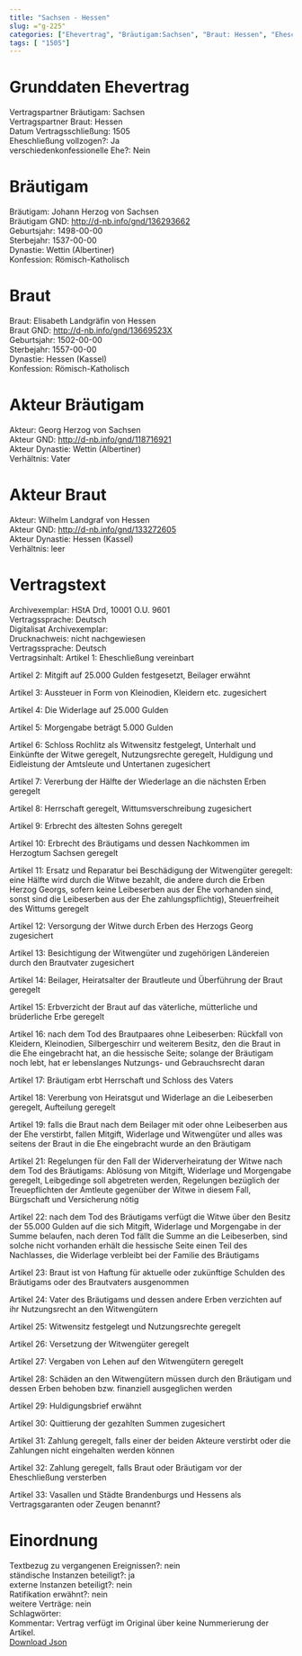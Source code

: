 ```yaml
---
title: "Sachsen - Hessen"
slug: ="g-225"
categories: ["Ehevertrag", "Bräutigam:Sachsen", "Braut: Hessen", "Eheschließung vollzogen?:Ja", "verschiedenkonfessionelle Ehe?:Nein", "Dynastie Bräutigam:Wettin (Albertiner)", "Akteur Bräutigam:Georg Herzog von Sachsen", "Akteur Braut:Wilhelm Landgraf von Hessen", "Textbezug?:nein", "Ständisch?:ja", "Ratifikation?:nein", "Sonstiges?:nein", "Bräutigam:Sachsen", "Braut: Hessen"]
tags: [ "1505"]
---
```

<!--more-->

# Grunddaten Ehevertrag

Vertragspartner Bräutigam: Sachsen<br>
Vertragspartner Braut: Hessen<br>
Datum Vertragsschließung: 1505<br>
Eheschließung vollzogen?: Ja<br>
verschiedenkonfessionelle Ehe?: Nein<br>
# Bräutigam

Bräutigam: Johann Herzog von Sachsen<br>
Bräutigam GND: http://d-nb.info/gnd/136293662<br>
Geburtsjahr: 1498-00-00<br>
Sterbejahr: 1537-00-00<br>
Dynastie: Wettin (Albertiner)<br>
Konfession: Römisch-Katholisch<br>
# Braut

Braut: Elisabeth Landgräfin von Hessen<br>
Braut GND: http://d-nb.info/gnd/13669523X<br>
Geburtsjahr: 1502-00-00<br>
Sterbejahr: 1557-00-00<br>
Dynastie: Hessen (Kassel)<br>
Konfession: Römisch-Katholisch<br>
# Akteur Bräutigam

Akteur: Georg Herzog von Sachsen<br>
Akteur GND: http://d-nb.info/gnd/118716921<br>
Akteur Dynastie: Wettin (Albertiner)<br>
Verhältnis: Vater<br>
# Akteur Braut

Akteur: Wilhelm Landgraf von Hessen<br>
Akteur GND: http://d-nb.info/gnd/133272605<br>
Akteur Dynastie: Hessen (Kassel)<br>
Verhältnis: leer<br>
# Vertragstext

Archivexemplar: HStA Drd, 10001 O.U. 9601<br>
Vertragssprache: Deutsch<br>
Digitalisat Archivexemplar: <br>
Drucknachweis: nicht nachgewiesen<br>
Vertragssprache: Deutsch<br>
Vertragsinhalt: Artikel 1: Eheschließung vereinbart

Artikel 2: Mitgift auf 25.000 Gulden festgesetzt, Beilager erwähnt

Artikel 3: Aussteuer in Form von Kleinodien, Kleidern etc. zugesichert

Artikel 4: Die Widerlage auf 25.000 Gulden

Artikel 5: Morgengabe beträgt 5.000 Gulden

Artikel 6: Schloss Rochlitz als Witwensitz festgelegt, Unterhalt und Einkünfte der Witwe geregelt, Nutzungsrechte geregelt, Huldigung und Eidleistung der Amtsleute und Untertanen zugesichert

Artikel 7: Vererbung der Hälfte der Wiederlage an die nächsten Erben geregelt

Artikel 8: Herrschaft geregelt, Wittumsverschreibung zugesichert

Artikel 9: Erbrecht des ältesten Sohns geregelt

Artikel 10: Erbrecht des Bräutigams und dessen Nachkommen im Herzogtum Sachsen geregelt

Artikel 11: Ersatz und Reparatur bei Beschädigung der Witwengüter geregelt: eine Hälfte wird durch die Witwe bezahlt, die andere durch die Erben Herzog Georgs, sofern keine Leibeserben aus der Ehe vorhanden sind, sonst sind die Leibeserben aus der Ehe zahlungspflichtig), Steuerfreiheit des Wittums geregelt

Artikel 12: Versorgung der Witwe durch Erben des Herzogs Georg zugesichert

Artikel 13: Besichtigung der Witwengüter und zugehörigen Ländereien durch den Brautvater zugesichert

Artikel 14: Beilager, Heiratsalter der Brautleute und Überführung der Braut geregelt

Artikel 15: Erbverzicht der Braut auf das väterliche, mütterliche und brüderliche Erbe geregelt

Artikel 16: nach dem Tod des Brautpaares ohne Leibeserben: Rückfall von Kleidern, Kleinodien, Silbergeschirr und weiterem Besitz, den die Braut in die Ehe eingebracht hat, an die hessische Seite; solange der Bräutigam noch lebt, hat er lebenslanges Nutzungs- und Gebrauchsrecht daran

Artikel 17: Bräutigam erbt Herrschaft und Schloss des Vaters

Artikel 18: Vererbung von Heiratsgut und Widerlage an die Leibeserben geregelt, Aufteilung geregelt

Artikel 19: falls die Braut nach dem Beilager mit oder ohne Leibeserben aus der Ehe verstirbt, fallen Mitgift, Widerlage und Witwengüter und alles was seitens der Braut in die Ehe eingebracht wurde an den Bräutigam

Artikel 21: Regelungen für den Fall der Widerverheiratung der Witwe nach dem Tod des Bräutigams: Ablösung von Mitgift, Widerlage und Morgengabe geregelt, Leibgedinge soll abgetreten werden, Regelungen bezüglich der Treuepflichten der Amtleute gegenüber der Witwe in diesem Fall, Bürgschaft und Versicherung nötig

Artikel 22: nach dem Tod des Bräutigams verfügt die Witwe über den Besitz der 55.000 Gulden auf die sich Mitgift, Widerlage und Morgengabe in der Summe belaufen, nach deren Tod fällt die Summe an die Leibeserben, sind solche nicht vorhanden erhält die hessische Seite einen Teil des Nachlasses, die Widerlage verbleibt bei der Familie des Bräutigams

Artikel 23: Braut ist von Haftung für aktuelle oder zukünftige Schulden des Bräutigams oder des Brautvaters ausgenommen

Artikel 24: Vater des Bräutigams und dessen andere Erben verzichten auf ihr Nutzungsrecht an den Witwengütern

Artikel 25: Witwensitz festgelegt und Nutzungsrechte geregelt

Artikel 26: Versetzung der Witwengüter geregelt

Artikel 27: Vergaben von Lehen auf den Witwengütern geregelt

Artikel 28: Schäden an den Witwengütern müssen durch den Bräutigam und dessen Erben behoben bzw. finanziell ausgeglichen werden

Artikel 29: Huldigungsbrief erwähnt

Artikel 30: Quittierung der gezahlten Summen zugesichert

Artikel 31: Zahlung geregelt, falls einer der beiden Akteure verstirbt oder die Zahlungen nicht eingehalten werden können

Artikel 32: Zahlung geregelt, falls Braut oder Bräutigam vor der Eheschließung versterben

Artikel 33: Vasallen und Städte Brandenburgs und Hessens als Vertragsgaranten oder Zeugen benannt?<br>
# Einordnung

Textbezug zu vergangenen Ereignissen?: nein<br>
ständische Instanzen beteiligt?: ja<br>
externe Instanzen beteiligt?: nein<br>
Ratifikation erwähnt?: nein<br>
weitere Verträge: nein<br>
Schlagwörter: <br>
Kommentar: Vertrag verfügt im Original über keine Nummerierung der Artikel.<br>
[Download Json](/vertraege/vertrag-225.json)